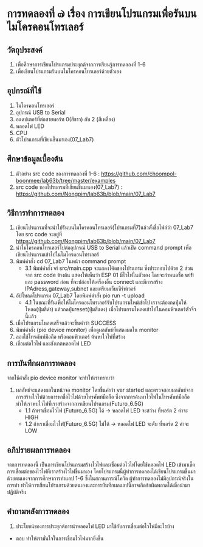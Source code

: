 # การทดลองที่ ๗ เรื่อง การเขียนโปรแกรมเพื่อรันบนไมโครคอนโทรเลอร์

## วัตถุประสงค์
1. เพื่อศึกษาการเขียนโปรแกรมประยุกต์จากการเรียนรู้การทดลองที่ 1-6
2. เพื่อเขียนโปรแกรมรันบนไมโครคอนโทรเลอร์ด้วยตัวเอง
## อุปกรณ์ที่ใช้
1. ไมโครคอนโทรเลอร์
2. อุปกรณ์ USB to Serial
3. อแดปเตอร์ที่ต่อสายพอร์ท 0(สีขาว) กับ 2 (สีเหลือง)
4. หลอดไฟ LED
5. CPU
6. ตัวโปรแกรมที่เขียนขึ้นมาเอง(07_Lab7)
 
## ศึกษาข้อมูลเบื้องต้น
1. ตัวอย่าง src code ของการทดลองที่ 1-6 : https://github.com/choompol-boonmee/lab63b/tree/master/examples
2. src code ของโปรแกรมที่เขียนขึ้นมาเอง(07_Lab7) : https://github.com/Nongpim/lab63b/blob/main/07_Lab7

## วิธีการทำการทดลอง
1. เขียนโปรแกรมที่จะนำไปรันบนไมโครคอนโทรเลอร์(โปรแกรมที่7)แล้วตั้งชื่อไฟล์ว่า 07_Lab7 โดย src code จะอยู่ที่ https://github.com/Nongpim/lab63b/blob/main/07_Lab7
2. นำไมโครคอนโทรเลอร์ไปต่ออุปกรณ์ USB to Serial แล้วเปิด command prompt เพื่อเขียนโปรแกรมเข้าไปในไมโครคอนโทรเลอร์
3. พิมพ์คำสั่ง cd 07_Lab7 ในหน้า command prompt
    * 3.1 พิมพ์คำสั่ง vi src/main.cpp จะแสดงโค้ดของโปรแกรม ซึ่งประกอบไปด้วย 2 ส่วน
        จาก src code ข้างต้น แสดงให้เห็นว่า ESP 01 มีไวไฟในตัวเอง โดยจะกำหนดชื่อ wifi และ password ก่อน ที่จะปล่อยให้เครื่องอื่น connect และมีการสร้าง IPAdress,gateway,subnet และเตรียมเว็บเซิร์ฟเวอร์
4. อัปโหลดโปรแกรม 07_Lab7 โดยพิมพ์คำสั่ง pio run -t upload
    * 4.1 ในขณะที่รันเพื่อให้ไมโครคอนโทรเลอร์รับโปรแกรมใหม่เข้าไป เราจะต้องกดปุ่มให้โหลด(ปุ่มสีดำ) แล้วกดปุ่มreset(ปุ่มสีแดง) เมื่อโปรแกรมโหลดเข้าไปในคอมพิวเตอร์ตัวจิ๋วนี้แล้ว
5. เมื่อโปรแกรมโหลดเสร็จแล้วจะขึ้นคำว่า SUCCESS 
6. พิมพ์คำสั่ง (pio device monitor) เพื่อดูผลลัพธ์ที่แสดงผลใน monitor
7. ลองใช้โทรศัพท์มือถือ หรือคอมพิวเตอร์ ค้นหาไวไฟที่สร้าง 
8. เชื่อมต่อไวไฟ และสังเกตหลอดไฟ LED
   
## การบันทึกผลการทดลอง
จากใช้คำสั่ง pio device monitor จะทำให้เราทราบว่า
1. ผลลัพธ์จะแสดงผลในหน้าจอ monitor โดยขึ้นคำว่า ver started และตรวจสอบผลลัพธ์จากการสร้างไวไฟด้วยการหาชื่อไวไฟด้วยโทรศัพท์มือถือ ซึ่งจากการค้นหาไวไฟในโทรศัพท์มือถือ ทำให้เราพบไวไฟที่เราสร้างจากการเขียนโปรแกรม(Futuro_6.5G)
    * 1.1 ถ้าเราเชื่อมไวไฟ (Futuro_6.5G) ได้ -> หลอดไฟ LED จะสว่าง ที่พอร์ต 2 ค่าจะ HIGH 
    * 1.2 ถ้าเราเชื่อมไวไฟ(Futuro_6.5G) ไม่ได้ -> หลอดไฟ LED จะดับ ที่พอร์ต 2 ค่าจะ LOW

## อภิปรายผลการทดลอง
จากการทดลองนี้ เป็นการเขียนโปรแกรมสร้างไวไฟและเชื่อมต่อไวไฟโดยใช้หลอดไฟ LED เข้ามาเช็คการเชื่อมต่อของไวไฟที่เราสร้างไวไฟขึ้นมาเอง โดยโปรแกรมนี้ผู้ทำการทดลองได้เขียนโปรแกรมขึ้นมาด้วยตนเองจากการศึกษาการทำแลป 1-6 ซึ่งในสถานการณ์โควิด ผู้ทำการทดลองไม่มีอุปกรณ์จริงในการทำ ทำให้การเขียนโปรแกรมด้วยตนเองและการบันทึกผลแลปนี้อาจเกิดข้อผิดพลาดได้เมื่อนำมาปฏิบัติจริง

## คำถามหลังการทดลอง
1. ประโยชน์ของการประยุกต์การนำหลอดไฟ LED มาใช้กับการเชื่อมต่อไวไฟมีอะไรบ้าง
* ตอบ ทำให้เรามั่นใจในการเชื่อมไวไฟมากยิ่งขึ้น
